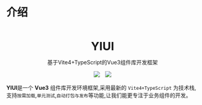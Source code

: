# 介绍

<br />
<br />
<div style="text-align:center">
<b style="font-size:30px">YIUI</b>
<p>基于Vite4+TypeScript的Vue3组件库开发框架</p>
<img style="display:inline" src="https://img.shields.io/npm/v/create-yiui" />

<img style="display:inline;margin-left:10px" src="https://img.shields.io/npm/dt/create-yiui" />
</div>

**YIUI**是一个 **Vue3** 组件库开发环境框架,采用最新的 `Vite4+TypeScript` 为技术栈,支持`按需加载`,`单元测试`,`自动打包与发布`等功能,让我们能更专注于业务组件的开发。

